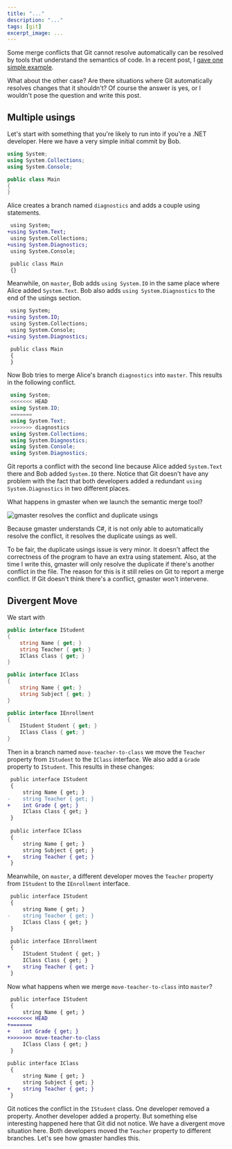 ```yaml
---
title: "..."
description: "..."
tags: [git]
excerpt_image: ...
---
```


Some merge conflicts that Git cannot resolve automatically can be resolved by tools that understand the semantics of code. In a recent post, I [gave one simple example](https://haacked.com/archive/2019/06/17/semantic-merge/).

What about the other case? Are there situations where Git automatically resolves changes that it shouldn't? Of course the answer is yes, or I wouldn't pose the question and write this post.

## Multiple usings

Let's start with something that you're likely to run into if you're a .NET developer. Here we have a very simple initial commit by Bob.

```csharp
using System;
using System.Collections;
using System.Console;

public class Main
{
}
```

Alice creates a branch named `diagnostics` and adds a couple using statements.

```diff
 using System;
+using System.Text;
 using System.Collections;
+using System.Diagnostics;
 using System.Console;

 public class Main
 {}
```

Meanwhile, on `master`, Bob adds `using System.IO` in the same place where Alice added `System.Text`. Bob also adds `using System.Diagnostics` to the end of the usings section.

```diff
 using System;
+using System.IO;
 using System.Collections;
 using System.Console;
+using System.Diagnostics;

 public class Main
 {
 }
```

Now Bob tries to merge Alice's branch `diagnostics` into `master`. This results in the following conflict.

```csharp
 using System;
 <<<<<<< HEAD
 using System.IO;
 =======
 using System.Text;
 >>>>>>> diagnostics
 using System.Collections;
 using System.Diagnostics;
 using System.Console;
 using System.Diagnostics;
```

Git reports a conflict with the second line because Alice added `System.Text` there and Bob added `System.IO` there. Notice that Git doesn't have any problem with the fact that both developers added a redundant `using System.Diagnostics` in two different places.

What happens in gmaster when we launch the semantic merge tool?

![gmaster resolves the conflict and duplicate usings](https://user-images.githubusercontent.com/19977/59700793-00c63100-91a9-11e9-8bf6-af1d7798920c.PNG)

Because gmaster understands C#, it is not only able to automatically resolve the conflict, it resolves the duplicate usings as well.

To be fair, the duplicate usings issue is very minor. It doesn't affect the correctness of the program to have an extra using statement. Also, at the time I write this, gmaster will only resolve the duplicate if there's another conflict in the file. The reason for this is it still relies on Git to report a merge conflict. If Git doesn't think there's a conflict, gmaster won't intervene.

## Divergent Move



We start with

```csharp
public interface IStudent
{
    string Name { get; }
    string Teacher { get; }
    IClass Class { get; }
}

public interface IClass
{
    string Name { get; }
    string Subject { get; }
}

public interface IEnrollment
{
    IStudent Student { get; }
    IClass Class { get; }
}
```

Then in a branch named `move-teacher-to-class` we move the `Teacher` property from `IStudent` to the `IClass` interface. We also add a `Grade` property to `IStudent`. This results in these changes:

```diff
 public interface IStudent
 {
     string Name { get; }
-    string Teacher { get; }
+    int Grade { get; }
     IClass Class { get; }
 }
 
 public interface IClass
 {
     string Name { get; }
     string Subject { get; }
+    string Teacher { get; }
 }
```

Meanwhile, on `master`, a different developer moves the `Teacher` property from `IStudent` to the `IEnrollment` interface.

```diff
 public interface IStudent
 {
     string Name { get; }
-    string Teacher { get; }
     IClass Class { get; }
 }

 public interface IEnrollment
 {
     IStudent Student { get; }
     IClass Class { get; }
+    string Teacher { get; }
 }
```

Now what happens when we merge `move-teacher-to-class` into `master`?

```diff
 public interface IStudent
 {
     string Name { get; }
+<<<<<<< HEAD
+=======
+    int Grade { get; }
+>>>>>>> move-teacher-to-class
     IClass Class { get; }
 }

public interface IClass
 {
     string Name { get; }
     string Subject { get; }
+    string Teacher { get; }
 }
```

Git notices the conflict in the `IStudent` class. One developer removed a property. Another developer added a property. But something else interesting happened here that Git did not notice. We have a divergent move situation here. Both developers moved the `Teacher` property to different branches. Let's see how gmaster handles this.

